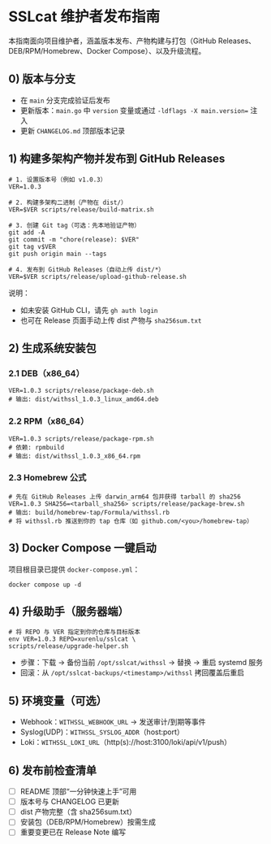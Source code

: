 # SSLcat 维护者发布指南

本指南面向项目维护者，涵盖版本发布、产物构建与打包（GitHub Releases、DEB/RPM/Homebrew、Docker Compose）、以及升级流程。

## 0) 版本与分支
- 在 `main` 分支完成验证后发布
- 更新版本：`main.go` 中 `version` 变量或通过 `-ldflags -X main.version=` 注入
- 更新 `CHANGELOG.md` 顶部版本记录

## 1) 构建多架构产物并发布到 GitHub Releases
```
# 1. 设置版本号（例如 v1.0.3）
VER=1.0.3

# 2. 构建多架构二进制（产物在 dist/）
VER=$VER scripts/release/build-matrix.sh

# 3. 创建 Git tag（可选：先本地验证产物）
git add -A
git commit -m "chore(release): $VER"
git tag v$VER
git push origin main --tags

# 4. 发布到 GitHub Releases（自动上传 dist/*）
VER=$VER scripts/release/upload-github-release.sh
```

说明：
- 如未安装 GitHub CLI，请先 `gh auth login`
- 也可在 Release 页面手动上传 dist 产物与 `sha256sum.txt`

## 2) 生成系统安装包
### 2.1 DEB（x86_64）
```
VER=1.0.3 scripts/release/package-deb.sh
# 输出: dist/withssl_1.0.3_linux_amd64.deb
```

### 2.2 RPM（x86_64）
```
VER=1.0.3 scripts/release/package-rpm.sh
# 依赖: rpmbuild
# 输出: dist/withssl_1.0.3_x86_64.rpm
```

### 2.3 Homebrew 公式
```
# 先在 GitHub Releases 上传 darwin_arm64 包并获得 tarball 的 sha256
VER=1.0.3 SHA256=<tarball_sha256> scripts/release/package-brew.sh
# 输出: build/homebrew-tap/Formula/withssl.rb
# 将 withssl.rb 推送到你的 tap 仓库（如 github.com/<you>/homebrew-tap）
```

## 3) Docker Compose 一键启动
项目根目录已提供 `docker-compose.yml`：
```
docker compose up -d
```

## 4) 升级助手（服务器端）
```
# 将 REPO 与 VER 指定到你的仓库与目标版本
env VER=1.0.3 REPO=xurenlu/sslcat \
scripts/release/upgrade-helper.sh
```
- 步骤：下载 → 备份当前 `/opt/sslcat/withssl` → 替换 → 重启 systemd 服务
- 回滚：从 `/opt/sslcat-backups/<timestamp>/withssl` 拷回覆盖后重启

## 5) 环境变量（可选）
- Webhook：`WITHSSL_WEBHOOK_URL` → 发送审计/到期等事件
- Syslog(UDP)：`WITHSSL_SYSLOG_ADDR`（host:port）
- Loki：`WITHSSL_LOKI_URL`（http(s)://host:3100/loki/api/v1/push）

## 6) 发布前检查清单
- [ ] README 顶部“一分钟快速上手”可用
- [ ] 版本号与 CHANGELOG 已更新
- [ ] dist 产物完整（含 sha256sum.txt）
- [ ] 安装包（DEB/RPM/Homebrew）按需生成
- [ ] 重要变更已在 Release Note 编写
